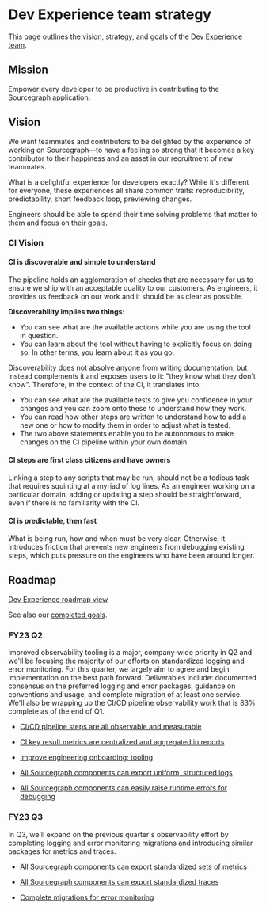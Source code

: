 # Dev Experience team strategy

This page outlines the vision, strategy, and goals of the [Dev Experience team](../../../departments/engineering/teams/dev-experience/index.md).

## Mission

Empower every developer to be productive in contributing to the Sourcegraph application.

## Vision

We want teammates and contributors to be delighted by the experience of working on Sourcegraph—to have a feeling so strong that it becomes a key contributor to their happiness and an asset in our recruitment of new teammates.

What is a delightful experience for developers exactly? While it's different for everyone, these experiences all share common traits: reproducibility, predictability, short feedback loop, previewing changes.

Engineers should be able to spend their time solving problems that matter to them and focus on their goals.

### CI Vision

#### CI is discoverable and simple to understand

The pipeline holds an agglomeration of checks that are necessary for us to ensure we ship with an acceptable quality to our customers. As engineers, it provides us feedback on our work and it should be as clear as possible.

**Discoverability implies two things:**

- You can see what are the available actions while you are using the tool in question.
- You can learn about the tool without having to explicitly focus on doing so. In other terms, you learn about it as you go.

Discoverability does not absolve anyone from writing documentation, but instead complements it and exposes users to it: "they know what they don't know". Therefore, in the context of the CI, it translates into:

- You can see what are the available tests to give you confidence in your changes and you can zoom onto these to understand how they work.
- You can read how other steps are written to understand how to add a new one or how to modify them in order to adjust what is tested.
- The two above statements enable you to be autonomous to make changes on the CI pipeline within your own domain.

#### CI steps are first class citizens and have owners

Linking a step to any scripts that may be run, should not be a tedious task that requires squinting at a myriad of log lines. As an engineer working on a particular domain, adding or updating a step should be straightforward, even if there is no familiarity with the CI.

#### CI is predictable, then fast

What is being run, how and when must be very clear. Otherwise, it introduces friction that prevents new engineers from debugging existing steps, which puts pressure on the engineers who have been around longer.

## Roadmap

[Dev Experience roadmap view](https://github.com/orgs/sourcegraph/projects/214/views/21)

See also our [completed goals](../../../departments/engineering/teams/dev-experience/goals_completed.md).

### FY23 Q2

Improved observability tooling is a major, company-wide priority in Q2 and we'll be focusing the majority of our efforts on standardized logging and error monitoring. For this quarter, we largely aim to agree and begin implementation on the best path forward. Deliverables include: documented consensus on the preferred logging and error packages, guidance on conventions and usage, and complete migration of at least one service. We'll also be wrapping up the CI/CD pipeline observability work that is 83% complete as of the end of Q1.

- [CI/CD pipeline steps are all observable and measurable](https://github.com/sourcegraph/product-engineering-tracker/issues/115)

- [CI key result metrics are centralized and aggregated in reports](https://github.com/sourcegraph/sourcegraph/issues/33242)

- [Improve engineering onboarding: tooling](https://github.com/sourcegraph/sourcegraph/issues/31005)

- [All Sourcegraph components can export uniform, structured logs](https://github.com/sourcegraph/sourcegraph/issues/33192)

- [All Sourcegraph components can easily raise runtime errors for debugging](https://github.com/sourcegraph/sourcegraph/issues/33240)

### FY23 Q3

In Q3, we'll expand on the previous quarter's observability effort by completing logging and error monitoring migrations and introducing similar packages for metrics and traces.

- [All Sourcegraph components can export standardized sets of metrics](https://github.com/sourcegraph/sourcegraph/issues/33241)

- [All Sourcegraph components can export standardized traces](https://github.com/sourcegraph/sourcegraph/issues/34796)

- [Complete migrations for error monitoring](https://github.com/sourcegraph/sourcegraph/issues/34795)
